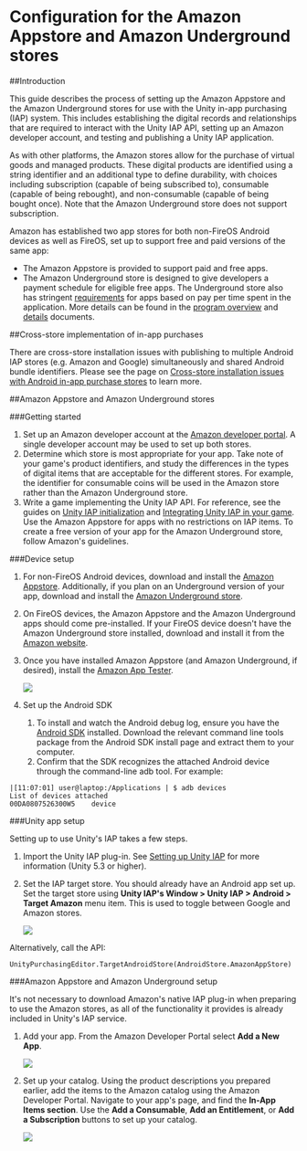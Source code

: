 # Configuration for the Amazon Appstore and Amazon Underground stores

##Introduction

This guide describes the process of setting up the Amazon Appstore and the Amazon Underground stores for use with the Unity in-app purchasing (IAP) system. This includes establishing the digital records and relationships that are required to interact with the Unity IAP API, setting up an Amazon developer account, and testing and publishing a Unity IAP application. 

As with other platforms, the Amazon stores allow for the purchase of virtual goods and managed products. These digital products are identified using a string identifier and an additional type to define durability, with choices including subscription (capable of being subscribed to), consumable (capable of being rebought), and non-consumable (capable of being bought once). Note that the Amazon Underground store does not support subscription.

Amazon has established two app stores for both non-FireOS Android devices as well as FireOS, set up to support free and paid versions of the same app: 

* The Amazon Appstore is provided to support paid and free apps. 
* The Amazon Underground store is designed to give developers a payment schedule for eligible free apps. The Underground store also has stringent [requirements](https://developer.amazon.com/public/solutions/underground/docs/amazon-underground-eligibility-and-submission-checklists) for apps based on pay per time spent in the application. More details can be found in the [program overview](https://developer.amazon.com/public/solutions/underground) and [details](https://developer.amazon.com/public/solutions/underground/docs/understanding-amazon-underground) documents.

##Cross-store implementation of in-app purchases

There are cross-store installation issues with publishing to multiple Android IAP stores (e.g. Amazon and Google) simultaneously and shared Android bundle identifiers. Please see the page on [Cross-store installation issues with Android in-app purchase stores](UnityIAPCrossStoreInstallationIssues) to learn more.

##Amazon Appstore and Amazon Underground stores

###Getting started

1. Set up an Amazon developer account at the [Amazon developer portal](https://developer.amazon.com/). A single developer account may be used to set up both stores.
1. Determine which store is most appropriate for your app. Take note of your game's product identifiers, and study the differences in the types of digital items that are acceptable for the different stores. For example, the identifier for consumable coins will be used in the Amazon store rather than the Amazon Underground store.
1. Write a game implementing the Unity IAP API. For reference, see the guides on [Unity IAP initialization](UnityIAPInitialization) and [Integrating Unity IAP in your game](https://unity3d.com/learn/tutorials/topics/analytics/integrating-unity-iap-your-game). Use the Amazon Appstore for apps with no restrictions on IAP items. To create a free version of your app for the Amazon Underground store, follow Amazon's guidelines.

###Device setup

1. For non-FireOS Android devices, download and install the [Amazon Appstore](https://www.amazon.com/appstore_android_app). Additionally, if you plan on an Underground version of your app, download and install the [Amazon Underground store](https://www.amazon.com/underground).
1. On FireOS devices, the Amazon Appstore and the Amazon Underground apps should come pre-installed. If your FireOS device doesn't have the Amazon Underground store installed, download and install it from the [Amazon website](https://www.amazon.com/underground). 
1. Once you have installed Amazon Appstore (and Amazon Underground, if desired), install the [Amazon App Tester](http://www.amazon.com/Amazon-App-Tester/dp/B00BN3YZM2/).

    ![](../uploads/Main/AmazonConfiguration-AmazonAppTester.png) 
1. Set up the Android SDK
    1. To install and watch the Android debug log, ensure you have the [Android SDK](https://developer.android.com/studio/install.html) installed. Download the relevant command line tools package from the Android SDK install page and extract them to your computer.
    1. Confirm that the SDK recognizes the attached Android device through the command-line adb tool. For example:
    
````
|[11:07:01] user@laptop:/Applications | $ adb devices
List of devices attached
00DA0807526300W5	device
````

###Unity app setup

Setting up to use Unity's IAP takes a few steps.

1. Import the Unity IAP plug-in. See [Setting up Unity IAP](UnityIAPSettingUp) for more information (Unity 5.3 or higher).
1. Set the IAP target store. You should already have an Android app set up. Set the target store using __Unity IAP's Window > Unity IAP > Android > Target Amazon__ menu item. This is used to toggle between Google and Amazon stores.

    ![](../uploads/Main/AmazonConfiguration-TargetAmazonMenu.png)

Alternatively, call the API: 

````
UnityPurchasingEditor.TargetAndroidStore(AndroidStore.AmazonAppStore)
````

###Amazon Appstore and Amazon Underground setup

It's not necessary to download Amazon's native IAP plug-in when preparing to use the Amazon stores, as all of the functionality it provides is already included in Unity's IAP service.

1. Add your app. From the Amazon Developer Portal select __Add a New App__.

    ![](../uploads/Main/AmazonConfiguration-AddNewApp.png)

1. Set up your catalog. Using the product descriptions you prepared earlier, add the items to the Amazon catalog using the Amazon Developer Portal. Navigate to your app's page, and find the __In-App Items section__. Use the __Add a Consumable__, __Add an Entitlement__, or __Add a Subscription__ buttons to set up your catalog.

    ![](../uploads/Main/AmazonConfiguration-SetUpCatalog.png)



